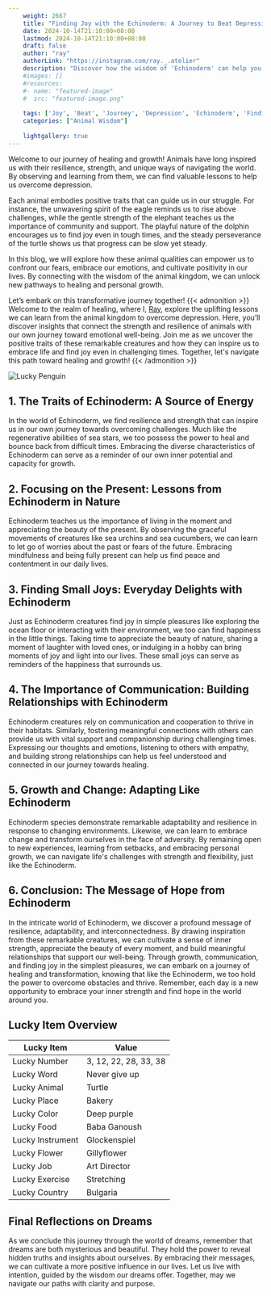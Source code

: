 ```yaml
---
    weight: 2667
    title: "Finding Joy with the Echinoderm: A Journey to Beat Depression"  # Assuming 'title' column exists
    date: 2024-10-14T21:10:00+08:00
    lastmod: 2024-10-14T21:10:00+08:00
    draft: false
    author: "ray"
    authorLink: "https://instagram.com/ray._.atelier"
    description: "Discover how the wisdom of 'Echinoderm' can help you overcome depression and find joy in your life journey."
    #images: []
    #resources:
    #- name: "featured-image"
    #  src: "featured-image.png"
    
    tags: ['Joy', 'Beat', 'Journey', 'Depression', 'Echinoderm', 'Finding']
    categories: ["Animal Wisdom"]
    
    lightgallery: true
---
```

    
Welcome to our journey of healing and growth! Animals have long inspired us with their resilience, strength, and unique ways of navigating the world. By observing and learning from them, we can find valuable lessons to help us overcome depression.

Each animal embodies positive traits that can guide us in our struggle. For instance, the unwavering spirit of the eagle reminds us to rise above challenges, while the gentle strength of the elephant teaches us the importance of community and support. The playful nature of the dolphin encourages us to find joy even in tough times, and the steady perseverance of the turtle shows us that progress can be slow yet steady.

In this blog, we will explore how these animal qualities can empower us to confront our fears, embrace our emotions, and cultivate positivity in our lives. By connecting with the wisdom of the animal kingdom, we can unlock new pathways to healing and personal growth.

Let’s embark on this transformative journey together!
{{< admonition >}}
Welcome to the realm of healing, where I, [Ray](https://instagram.com/ray._.atelier), explore the uplifting lessons we can learn from the animal kingdom to overcome depression. Here, you’ll discover insights that connect the strength and resilience of animals with our own journey toward emotional well-being. Join me as we uncover the positive traits of these remarkable creatures and how they can inspire us to embrace life and find joy even in challenging times. Together, let's navigate this path toward healing and growth!
{{< /admonition >}}

![Lucky Penguin](https://cdn.pixabay.com/photo/2024/09/07/02/34/penguins-9028827_1280.jpg "Lucky Penguin")

## 1. The Traits of Echinoderm: A Source of Energy
In the world of Echinoderm, we find resilience and strength that can inspire us in our own journey towards overcoming challenges. Much like the regenerative abilities of sea stars, we too possess the power to heal and bounce back from difficult times. Embracing the diverse characteristics of Echinoderm can serve as a reminder of our own inner potential and capacity for growth.

## 2. Focusing on the Present: Lessons from Echinoderm in Nature
Echinoderm teaches us the importance of living in the moment and appreciating the beauty of the present. By observing the graceful movements of creatures like sea urchins and sea cucumbers, we can learn to let go of worries about the past or fears of the future. Embracing mindfulness and being fully present can help us find peace and contentment in our daily lives.

## 3. Finding Small Joys: Everyday Delights with Echinoderm
Just as Echinoderm creatures find joy in simple pleasures like exploring the ocean floor or interacting with their environment, we too can find happiness in the little things. Taking time to appreciate the beauty of nature, sharing a moment of laughter with loved ones, or indulging in a hobby can bring moments of joy and light into our lives. These small joys can serve as reminders of the happiness that surrounds us.

## 4. The Importance of Communication: Building Relationships with Echinoderm
Echinoderm creatures rely on communication and cooperation to thrive in their habitats. Similarly, fostering meaningful connections with others can provide us with vital support and companionship during challenging times. Expressing our thoughts and emotions, listening to others with empathy, and building strong relationships can help us feel understood and connected in our journey towards healing.

## 5. Growth and Change: Adapting Like Echinoderm
Echinoderm species demonstrate remarkable adaptability and resilience in response to changing environments. Likewise, we can learn to embrace change and transform ourselves in the face of adversity. By remaining open to new experiences, learning from setbacks, and embracing personal growth, we can navigate life's challenges with strength and flexibility, just like the Echinoderm.

## 6. Conclusion: The Message of Hope from Echinoderm
In the intricate world of Echinoderm, we discover a profound message of resilience, adaptability, and interconnectedness. By drawing inspiration from these remarkable creatures, we can cultivate a sense of inner strength, appreciate the beauty of every moment, and build meaningful relationships that support our well-being. Through growth, communication, and finding joy in the simplest pleasures, we can embark on a journey of healing and transformation, knowing that like the Echinoderm, we too hold the power to overcome obstacles and thrive. Remember, each day is a new opportunity to embrace your inner strength and find hope in the world around you.


## Lucky Item Overview
| Lucky Item          | Value              |
|---------------|--------------------|
| Lucky Number        | 3, 12, 22, 28, 33, 38  |
| Lucky Word          | Never give up |
| Lucky Animal        | Turtle |
| Lucky Place         | Bakery     |
| Lucky Color         | Deep purple     |
| Lucky Food          | Baba Ganoush      |
| Lucky Instrument    | Glockenspiel |
| Lucky Flower        | Gillyflower    |
| Lucky Job           | Art Director       |
| Lucky Exercise      | Stretching  |
| Lucky Country       | Bulgaria    |


##  Final Reflections on Dreams

As we conclude this journey through the world of dreams, remember that dreams are both mysterious and beautiful. They hold the power to reveal hidden truths and insights about ourselves. By embracing their messages, we can cultivate a more positive influence in our lives. Let us live with intention, guided by the wisdom our dreams offer. Together, may we navigate our paths with clarity and purpose.
